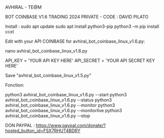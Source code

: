 AVHIRAL - TE@M

BOT COINBASE V1.6 TRADING 2024 PRIVATE - CODE : DAVID PILATO

Install :
sudo apt update
sudo apt install python3-pip
python3 -m pip install ccxt

Edit with your API COINBASE for avhiral_bot_coinbase_linux_v1.6.py:

nano avhiral_bot_coinbase_linux_v1.6.py

API_KEY = 'YOUR API KEY HERE'
API_SECRET = 'YOUR API SECRET KEY HERE'

Save "avhiral_bot_coinbase_linux_v1.5.py"

Fonction:

python3 avhiral_bot_coinbase_linux_v1.6.py --start 
python3 avhiral_bot_coinbase_linux_v1.6.py --status
python3 avhiral_bot_coinbase_linux_v1.6.py --monitor
python3 avhiral_bot_coinbase_linux_v1.6.py --monitorlive
python3 avhiral_bot_coinbase_linux_v1.6.py --stop

DON PAYPAL : https://www.paypal.com/donate/?hosted_button_id=FSX7RHUT4BDRY



